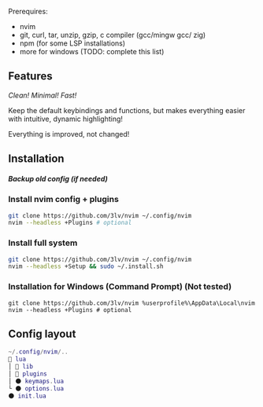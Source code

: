 Prerequires:
* nvim
* git, curl, tar, unzip, gzip, c compiler (gcc/mingw gcc/ zig)
* npm (for some LSP installations)
* more for windows (TODO: complete this list)


## Features
*Clean! Minimal! Fast!*

Keep the default keybindings and functions, but makes everything easier with intuitive, dynamic highlighting!

Everything is improved, not changed!


## Installation
##### Backup old config (if needed)
### Install nvim config + plugins
```bash
git clone https://github.com/3lv/nvim ~/.config/nvim
nvim --headless +Plugins # optional
```
### Install full system
```bash
git clone https://github.com/3lv/nvim ~/.config/nvim
nvim --headless +Setup && sudo ~/.install.sh
```
### Installation for Windows (Command Prompt) (Not tested)
```pwsh
git clone https://github.com/3lv/nvim %userprofile%\AppData\Local\nvim
nvim --headless +Plugins # optional
```


## Config layout
```lua
~/.config/nvim/..
📂 lua
│ 📂 lib
│ 📂 plugins
│ 🌑 keymaps.lua
└ 🌑 options.lua
🌑 init.lua
```
